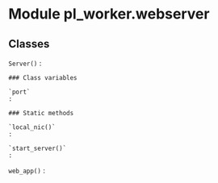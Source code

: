 Module pl_worker.webserver
==========================

Classes
-------

`Server()`
:   

    ### Class variables

    `port`
    :

    ### Static methods

    `local_nic()`
    :

    `start_server()`
    :

`web_app()`
: